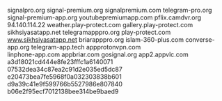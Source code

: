 signalpro.org
signal-premium.org
signalpremium.com
telegram-pro.org
signal-premium-app.org
youtubepremiumapp.com
 pflix.camdvr.org 
 94.140.114.22 
 weather.play-protect.com 
 gallery.play-protect.com 
 sikhsiyasatapp.net 
 telegramapppro.org 
 play-protect.com 
 www.sikhsiyasatapp.net 
 briarapppro.org 
 islam-360-plus.com 
 converse-app.org 
 telegram-app.tech 
 appprotonvpn.com  
linphone-app.com
appbriar.com
gosignal.org
app2.appvlc.com
a3d18021cd444e8fe23fffc1a6140071
07532dea34c87ea2c91d2e035ed5dc87
e20473bea7fe5968f0a032303838b601
d9a39c41e9f599766b5527986e807840
b06e2f95ecf7012138bee314be9baed9
